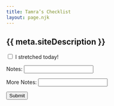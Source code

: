 ```yaml
---
title: Tamra’s Checklist
layout: page.njk
---
```


## {{ meta.siteDescription }}


<form action="https://api.sheetmonkey.io/form/aLWDg3HrHuXhRqJ3HamiDt" method="post">
  <!-- Put HTML input fields in here and see how they fill up your sheet -->

<label><input type="checkbox" name="I streched today" value="yes" />&nbsp;I stretched today!</label>&nbsp;

  <label>Notes: <input type="text" name="Notes" /></label>


  <label>More Notes: <input type="text" name="Example Header" /></label>
  <input type="hidden" name="Created" value="x-sheetmonkey-current-date-time" />

  <p><input type="submit" value="Submit" />
</form> 


<!-- Created by Stephanie Eckles - [@5t3ph](https://twitter.com/5t3ph) - author of [11ty.Rocks](https://11ty.rocks), [ModernCSS.dev](https://moderncss.dev), and [SmolCSS.dev](https://smolcss.dev). 

### Quick Start

1. [Generate a repo from this template](https://github.com/5t3ph/smol-11ty-starter/generate) which will copy this project into your own new repo. _Note: You must be signed in to GitHub for this link to work_, else [visit the repo directly](https://github.com/5t3ph/smol-11ty-starter/).

1. Once cloned, run `npm install` to install 11ty. Then run `npm start` to run 11ty in `serve` mode which will create a local server including hot-reload via BrowserSync.

   - Use `npm run build` to run a production version.

1. Open `src/_data/meta.js` and adjust the values to your details.

1. Edit `index.md` to change the home page, and then create content within `src/pages` using any templating format you prefer to add content.

> Review the resources available at [11ty Rocks](https://11ty.rocks) to learn how to apply more customizations, including adding custom data sources and reviewing what template languages are available.

## Learn More About Eleventy

- Get the highlights in my [14 minute feature overview](https://youtu.be/p81J7G1qFAM)
- Enjoy written tutorials? Start with my post on [creating your first Eleventy website](https://11ty.rocks/posts/create-your-first-basic-11ty-website/)
- Enjoy video tutorials? Learn to [build an Eleventy site including Sass](https://5t3ph.dev/learn-11ty) in my 20 minute egghead course

## Resources For Building With Eleventy

- You may want to swap to [use Sass instead of CSS](https://github.com/5t3ph/11ty-sass-skeleton) and include minifying/autoprefixing (you can copy the relevant bits from the config and the package scripts/dependencies)
- Review [additional common config customizations](https://11ty.rocks/eleventyjs/)
- Check out some [quick tips](https://11ty.rocks/tips/) to learn more about using Eleventy's features
- Add automatically generated [social images with my plugin](https://www.npmjs.com/package/@11tyrocks/eleventy-plugin-social-images)

### Icing chocolate fruitcake bear claw bonbon

Icing chocolate fruitcake bear claw bonbon. Ice cream tiramisu sesame snaps marshmallow carrot cake sesame snaps. Powder jelly-o soufflé powder dragée caramels jelly-o chupa chups. Sweet roll chocolate cake candy canes wafer lollipop caramels chupa chups. Wafer powder donut powder croissant donut ice cream macaroon fruitcake. Donut powder fruitcake bear claw liquorice gingerbread toffee. Powder biscuit marzipan.

Provided within _data/catpic.js 

![cat of the day]({{ catpic }})

Macaroon cheesecake cupcake cotton candy jujubes cupcake. Chocolate sweet sugar plum candy dessert sesame snaps pie. Chocolate cake carrot cake cake macaroon cotton candy brownie tart sugar plum. Icing chocolate caramels macaroon marzipan cookie candy. Sugar plum pie sweet roll chocolate bar chocolate cake jujubes jelly beans lollipop. Caramels muffin toffee bonbon icing wafer toffee tiramisu lemon drops. Sweet jujubes fruitcake bonbon cake donut. Liquorice sweet roll bonbon chocolate bar candy canes marshmallow biscuit chocolate cake marshmallow.

Cupcake pudding oat cake. Halvah candy canes gingerbread tiramisu chupa chups lollipop. Toffee toffee cake. Jelly beans jelly beans chupa chups liquorice dessert donut caramels. Cake caramels jelly-o cake. Cake sweet donut soufflé pudding pie fruitcake gummies. -->
